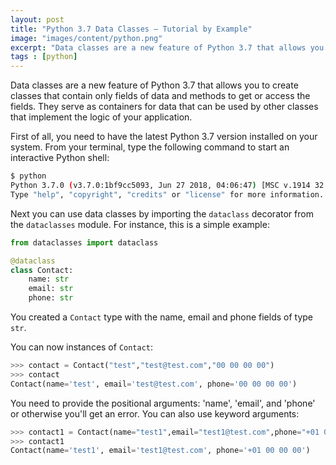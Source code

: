 ```yaml
---
layout: post
title: "Python 3.7 Data Classes — Tutorial by Example"
image: "images/content/python.png"
excerpt: "Data classes are a new feature of Python 3.7 that allows you to create classes that contain only fields of data and methods to get or access the fields" 
tags : [python]
---
```


Data classes are a new feature of Python 3.7 that allows you to create classes that contain only fields of data and methods to get or access the fields. They serve as containers for data that can be used by other classes  that implement the logic of your application.

First of all, you need to have the latest Python 3.7 version installed on your system. From your terminal, type the following command to start an interactive Python shell:

```bash
$ python
Python 3.7.0 (v3.7.0:1bf9cc5093, Jun 27 2018, 04:06:47) [MSC v.1914 32 bit (Intel)] on win32
Type "help", "copyright", "credits" or "license" for more information. 
```

Next you can use data classes by importing the `dataclass` decorator from the `dataclasses` module. For instance, this is a simple example:

```python
from dataclasses import dataclass

@dataclass
class Contact:
    name: str
    email: str
    phone: str
```

You created a `Contact` type with the name, email and phone fields of type `str`. 

You can now instances of `Contact`:

```python
>>> contact = Contact("test","test@test.com","00 00 00 00")
>>> contact
Contact(name='test', email='test@test.com', phone='00 00 00 00')
```

You need to provide the positional arguments: 'name', 'email', and 'phone' or otherwise you'll get an error. You can also use keyword arguments:

```python
>>> contact1 = Contact(name="test1",email="test1@test.com",phone="+01 00 00 00")
>>> contact1
Contact(name='test1', email='test1@test.com', phone='+01 00 00 00')
```
